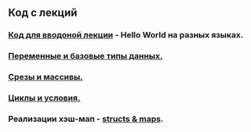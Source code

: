 ## Код с лекций

### [Код для вводоной лекции](https://github.com/Winorbit/golang_lessons_code/tree/master/lesson_1) - Hello World на разных языках.

### [Переменные и базовые типы данных.](https://github.com/Winorbit/golang_lessons_code/tree/master/lesson_2)

### [Срезы и массивы.](https://github.com/Winorbit/golang_lessons_code/tree/master/lesson_3)

### [Циклы и условия.](https://github.com/Winorbit/golang_lessons_code/tree/master/lesson_4)

### Реализации хэш-мап - [structs & maps](https://github.com/Winorbit/golang_lessons_code/tree/master/lesson_5).

